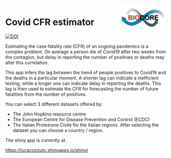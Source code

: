 <img align="right" href="https://biocore.crg.eu/" src="https://github.com/CRG-CNAG/BioCoreMiscOpen/blob/master/logo/biocore-logo_small.png" />

# Covid CFR estimator
[![DOI](https://zenodo.org/badge/DOI/10.5281/zenodo.4304955.svg)](https://doi.org/10.5281/zenodo.4304955)


Estimating the case fatality rate (CFR) of an ongoing pandemics is a complex problem.
On average a person die of Covid19 after two weeks from the contagion, but delay in reporting the number of positives or deaths may alter this correlation.

This app infers the lag between the trend of people positives to Covid19 and the deaths in a particular moment.
A shorter lag can indicate a inefficient testing, while a longer one can indicate delay in reporting the deaths.
This lag is then used to estimate the CFR for forecasting the number of future fatalities from the number of positives.


You can select 3 different datasets offered by: 
* The John Hopkins resource centre
* The European Centre for Disease Prevention and Control (ECDC)
* The Italian Protezione Civile for the Italian regions.
After selecting the dataset you can choose a country / region.

The shiny app is currently at

https://lucacozzuto.shinyapps.io/shiny/

